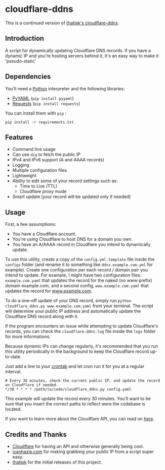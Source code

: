 cloudflare-ddns
===============
This is a continued version of [thatjpk's cloudflare-ddns](https://github.com/thatjpk/cloudflare-ddns).

Introduction
------------

A script for dynamically updating Cloudflare DNS records.
If you have a dynamic IP and you're hosting servers behind it, it's an easy way to make it 'pseudo-static'

Dependencies
------------

You'll need a [Python](https://www.python.org/downloads/) interpreter and the following libraries:

 - [PyYAML](https://bitbucket.org/xi/pyyaml) (`pip install pyyaml`)
 - [Requests](http://docs.python-requests.org/en/latest/) (`pip install
   requests`)

You can install them with `pip` :

	pip install -r requirements.txt
	
Features
-----
  - Command line usage
  - Can use `dig` to fetch the public IP
  - IPv4 and IPv6 support (A and AAAA records)
  - Logging
  - Multiple configuration files
  - Lightweight
  - Ability to edit some of your record settings such as:
  	- Time to Live (TTL)
	- Cloudflare proxy mode
  - Smart update (your record will be updated only if needed)

Usage
-----

First, a few assumptions:

  - You have a Cloudflare account.
  - You're using Cloudflare to host DNS for a domain you own.
  - You have an A/AAAA record in Cloudflare you intend to dynamically update.

To use this utility, create a copy of the `config.yml.template` file inside the `configs` folder (and
rename it to something like `ddns.example.com.yml` for example).  Create one configuration per each record / 
domain pair you intend to update.  For example, I might have two configuration
files: `example.com.yaml` that updates the record for the naked (no www
prefix) domain example.com, and a second config, `www.example.com.yaml` that updates the
record for www.example.com.

To do a one-off update of your DNS record, simply run `python
cloudflare_ddns.py www.example.com.yaml` from your terminal.
The script will determine your public IP address and automatically update the
Cloudflare DNS record along with it.

If the program encounters an issue while attempting to update Cloudflare's 
records, you can check the `cloudflare-ddns.log` file inside the `logs` folder for more informations.

Because dynamic IPs can change regularly, it's recommended that you run this
utility periodically in the background to keep the Cloudflare record 
up-to-date.

Just add a line to your [crontab](http://en.wikipedia.org/wiki/Cron) and let
cron run it for you at a regular interval.

    # Every 30 minutes, check the current public IP, and update the record on Cloudflare if needed.
    */30 * * * * /path/to/code/cloudflare_ddns.py config.yaml

This example will update the record every 30 minutes. You'll want to be sure
that you insert the correct paths to reflect were the codebase is located.

If you want to learn more about the Cloudflare API, you can read on
[here](http://www.cloudflare.com/docs/client-api.html).

Credits and Thanks
------------------

 - [Cloudflare](https://www.cloudflare.com/) for having an API and otherwise
   generally being cool.
 - [icanhazip.com](http://icanhazip.com/) for making grabbing your public IP
    from a script super easy.
 - [thatjpk](https://github.com/thatjpk/) for the initial releases of this project.

